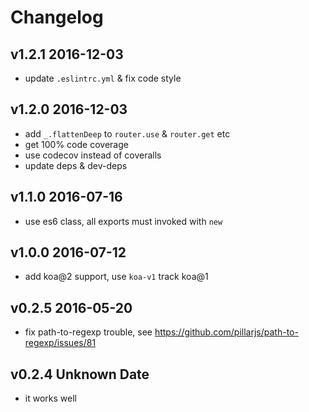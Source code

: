 # Changelog

## v1.2.1 2016-12-03
- update `.eslintrc.yml` & fix code style

## v1.2.0 2016-12-03
- add `_.flattenDeep` to `router.use` & `router.get` etc
- get 100% code coverage
- use codecov instead of coveralls
- update deps & dev-deps

## v1.1.0 2016-07-16
- use es6 class, all exports must invoked with `new`

## v1.0.0 2016-07-12
- add koa@2 support, use `koa-v1` track koa@1

## v0.2.5 2016-05-20
- fix path-to-regexp trouble, see https://github.com/pillarjs/path-to-regexp/issues/81

## v0.2.4 Unknown Date
- it works well
